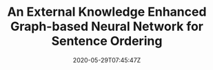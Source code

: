 ---
title: "An External Knowledge Enhanced Graph-based Neural Network for Sentence Ordering"
authors:
- Yongjing Yin
- Shaopeng Lai
- Linfeng Song
- Chulun Zhou
- Xianpei Han
- Junfeng Yao
- Jinsong Su
author_notes:
- 
- 
- 
- 
- 
- 
- "通讯作者"
date: "2020-05-29T07:45:47Z"
publishDate: "2025-05-29T07:45:47Z"
publication_types: [文本生成]
publication: "**Journal of Artificial Intelligence Research.** (CCF-B类)"
---